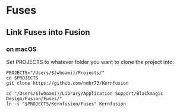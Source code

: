 # Fuses

## Link Fuses into Fusion

### on macOS

Set PROJECTS to whatever folder you want to clone the project into:

    PROJECTS="/Users/$(whoami)/Projects/"
    cd $PROJECTS
    git clone https://github.com/nmbr73/Kernfusion

    cd "/Users/$(whoami)/Library/Application Support/Blackmagic Design/Fusion/Fuses/"
    ln -s "$PROJECTS/Kernfusion/Fuses" Kernfusion
